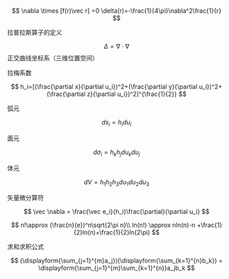 $$
\nabla \times [f(r)\vec r] =0
\delta(r)=-\frac{1}{4\pi}\nabla^2\frac{1}{r}
$$

拉普拉斯算子的定义

$$
\Delta = \nabla \cdot \nabla
$$
正交曲线坐标系（三维位置空间）

拉梅系数

$$
h_i=[(\frac{\partial x}{\partial u_i})^2+(\frac{\partial y}{\partial u_i})^2+(\frac{\partial z}{\partial u_i})^2]^{\frac{1}{2}}
$$

弧元

$$
ds_i=h_idu_i
$$

面元

$$
d\sigma_i=h_kh_jdu_kdu_j
$$

体元

$$
dV=h_1h_2h_3du_1du_2du_3
$$

矢量微分算符

$$
\vec \nabla = \frac{\vec e_i}{h_i}\frac{\partial}{\partial u_i}
$$


$$
n!\approx  (\frac{n}{e})^n\sqrt{2\pi n}\\
ln(n!) \approx nln(n)-n +\frac{1}{2}ln(n)+\frac{1}{2}ln(2\pi)
$$

求和求积公式

$$
(\displayform{\sum_{j=1}^{m}a_j})(\displayform{\sum_{k=1}^{n}b_k}) = \displayform{\sum_{j=1}^{m}\sum_{k=1}^{n}}a_jb_k
$$

